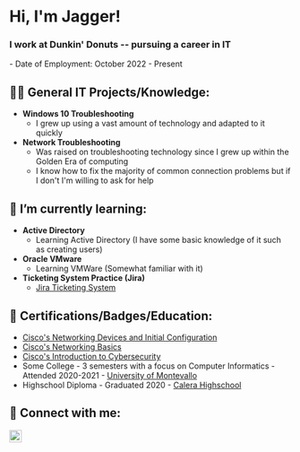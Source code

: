 <h1>Hi, I'm Jagger! <br/><h3>I work at Dunkin' Donuts -- pursuing a career in IT</h3>
  - Date of Employment: October 2022 - Present

<h2>👨‍💻 General IT Projects/Knowledge:</h2>

- <b>Windows 10 Troubleshooting</b>
  - I grew up using a vast amount of technology and adapted to it quickly
- <b>Network Troubleshooting</b>
  - Was raised on troubleshooting technology since I grew up within the Golden Era of computing
  - I know how to fix the majority of common connection problems but if I don't I'm willing to ask for help
  
<h2>🌱 I’m currently learning:</h2>

- <b>Active Directory</b>
  - Learning Active Directory (I have some basic knowledge of it such as creating users)
- <b>Oracle VMware</b>
  - Learning VMWare (Somewhat familiar with it)
- <b>Ticketing System Practice (Jira)</b>
  - [Jira Ticketing System](https://www.atlassian.com/software/jira)

<h2>📃 Certifications/Badges/Education:</h2>

- [Cisco's Networking Devices and Initial Configuration](https://www.credly.com/earner/earned/badge/c55adc2e-5da2-45a4-a671-0c9904d2c0e2)
- [Cisco's Networking Basics](https://www.credly.com/earner/earned/badge/491016f5-c5a3-4fdf-b299-2c115ea419f8)
- [Cisco's Introduction to Cybersecurity](https://www.credly.com/earner/earned/badge/908a0f78-0274-4a45-8ec7-d4ea6a8b9bf6)
- Some College - 3 semesters with a focus on Computer Informatics - Attended 2020-2021 - [University of Montevallo](https://www.montevallo.edu)
- Highschool Diploma - Graduated 2020 - [Calera Highschool](https://www.google.com/maps/place/Calera+High+School/@33.0922296,-86.7672334,15z/data=!4m2!3m1!1s0x0:0xecfffca18971e96d?sa=X&ved=2ahUKEwivnY6r0_X9AhWpmWoFHQLSD84Q_BJ6BAh4EAg)

<h2>🤳 Connect with me:</h2>

[<img align="left" alt="Jagger Leonard | LinkedIn" width="22px" src="https://cdn.jsdelivr.net/npm/simple-icons@v3/icons/linkedin.svg" />][linkedin]

[linkedin]: https://www.linkedin.com/in/jagger-leonard-90ab941b7/
